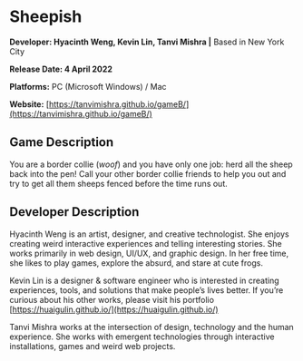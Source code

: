 # Sheepish
**Developer: Hyacinth Weng, Kevin Lin, Tanvi Mishra |** Based in New York City

**Release Date: 4 April 2022**

**Platforms:** PC (Microsoft Windows) / Mac

**Website:** [https://tanvimishra.github.io/gameB/](https://tanvimishra.github.io/gameB/)

## Game Description

You are a border collie (*woof*) and you have only one job: herd all the sheep back into the pen! Call your other border collie friends to help you out and try to get all them sheeps fenced before the time runs out.

## Developer Description

Hyacinth Weng is an artist, designer, and creative technologist. She enjoys creating weird interactive experiences and telling interesting stories. She works primarily in web design, UI/UX, and graphic design. In her free time, she likes to play games, explore the absurd, and stare at cute frogs.

Kevin Lin is a designer & software engineer who is interested in creating experiences, tools, and solutions that make people’s lives better. If you’re curious about his other works, please visit his portfolio [https://huaigulin.github.io/](https://huaigulin.github.io/)

Tanvi Mishra works at the intersection of design, technology and the human experience.  She works with emergent technologies through interactive installations, games and weird web projects.
